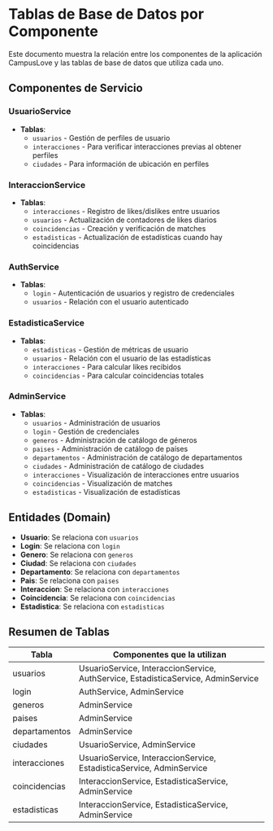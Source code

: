 # Tablas de Base de Datos por Componente

Este documento muestra la relación entre los componentes de la aplicación CampusLove y las tablas de base de datos que utiliza cada uno.

## Componentes de Servicio

### UsuarioService
- **Tablas**: 
  - `usuarios` - Gestión de perfiles de usuario
  - `interacciones` - Para verificar interacciones previas al obtener perfiles
  - `ciudades` - Para información de ubicación en perfiles

### InteraccionService
- **Tablas**: 
  - `interacciones` - Registro de likes/dislikes entre usuarios
  - `usuarios` - Actualización de contadores de likes diarios
  - `coincidencias` - Creación y verificación de matches
  - `estadisticas` - Actualización de estadísticas cuando hay coincidencias

### AuthService
- **Tablas**: 
  - `login` - Autenticación de usuarios y registro de credenciales
  - `usuarios` - Relación con el usuario autenticado

### EstadisticaService
- **Tablas**: 
  - `estadisticas` - Gestión de métricas de usuario
  - `usuarios` - Relación con el usuario de las estadísticas
  - `interacciones` - Para calcular likes recibidos
  - `coincidencias` - Para calcular coincidencias totales

### AdminService
- **Tablas**: 
  - `usuarios` - Administración de usuarios
  - `login` - Gestión de credenciales
  - `generos` - Administración de catálogo de géneros
  - `paises` - Administración de catálogo de países
  - `departamentos` - Administración de catálogo de departamentos
  - `ciudades` - Administración de catálogo de ciudades
  - `interacciones` - Visualización de interacciones entre usuarios
  - `coincidencias` - Visualización de matches
  - `estadisticas` - Visualización de estadísticas

## Entidades (Domain)

- **Usuario**: Se relaciona con `usuarios`
- **Login**: Se relaciona con `login`
- **Genero**: Se relaciona con `generos`
- **Ciudad**: Se relaciona con `ciudades`
- **Departamento**: Se relaciona con `departamentos`
- **Pais**: Se relaciona con `paises`
- **Interaccion**: Se relaciona con `interacciones`
- **Coincidencia**: Se relaciona con `coincidencias`
- **Estadistica**: Se relaciona con `estadisticas`

## Resumen de Tablas

| Tabla | Componentes que la utilizan |
|-------|----------------------------|
| usuarios | UsuarioService, InteraccionService, AuthService, EstadisticaService, AdminService |
| login | AuthService, AdminService |
| generos | AdminService |
| paises | AdminService |
| departamentos | AdminService |
| ciudades | UsuarioService, AdminService |
| interacciones | UsuarioService, InteraccionService, EstadisticaService, AdminService |
| coincidencias | InteraccionService, EstadisticaService, AdminService |
| estadisticas | InteraccionService, EstadisticaService, AdminService |
